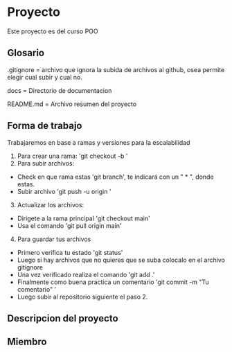 # Proyecto <nombre>
Este proyecto es del curso POO

## Glosario

.gitignore = archivo que ignora la subida de archivos al github, osea
permite elegir cual subir y cual no.

docs = Directorio de documentacion

README.md = Archivo resumen del proyecto


## Forma de trabajo
 Trabajaremos en base a ramas y versiones para la escalabilidad
1. Para crear una rama:
 'git checkout -b <nombre-de-tu-rama>'
2. Para subir archivos:
 - Check en que rama estas 'git branch', te indicará con un " * ", donde 
 estas.
 - Subir archivo 'git push -u origin <tu-rama>'
3. Actualizar los archivos:
 - Dirigete a la rama principal 'git checkout main'
 - Usa el comando 'git pull origin main'
4. Para guardar tus archivos
 - Primero verifica tu estado 'git status'
 - Luego si hay archivos que no quieres que se suba colocalo en el archivo
 gitignore
 - Una vez verificado realiza el comando 'git add .'
 - Finalmente como buena practica un comentario 'git commit -m "Tu comentario" '
 - Luego subir al repositorio siguiente el paso 2.


## Descripcion del proyecto

## Miembro